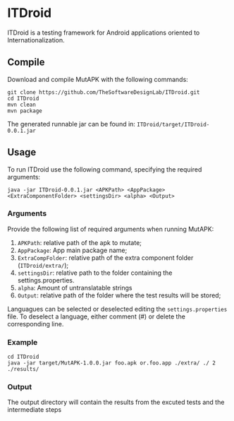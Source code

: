 # ITDroid

ITDroid is a testing framework for Android applications oriented to Internationalization.


## Compile
Download and compile MutAPK with the following commands:
```
git clone https://github.com/TheSoftwareDesignLab/ITDroid.git
cd ITDroid
mvn clean
mvn package
```
The generated runnable jar can be found in: ``ITDroid/target/ITDroid-0.0.1.jar``

## Usage
To run ITDroid use the following command, specifying the required arguments:
```
java -jar ITDroid-0.0.1.jar <APKPath> <AppPackage> <ExtraComponentFolder> <settingsDir> <alpha> <Output>
```
### Arguments
Provide the following list of required arguments when running MutAPK:
1. ``APKPath``: relative path of the apk to mutate;
2. ``AppPackage``: App main package name;
3. ``ExtraCompFolder``:  relative path of the extra component folder (``ITDroid/extra/``);
4. ``settingsDir``: relative path to the folder containing the settings.properties.
5. ``alpha``: Amount of untranslatable strings
6. ``Output``: relative path of the folder where the test results will be stored;

Languagues can be selected or deselected editing the ``settings.properties`` file. To deselect a language, either comment (#) or delete the corresponding line.
### Example
```
cd ITDroid
java -jar target/MutAPK-1.0.0.jar foo.apk or.foo.app ./extra/ ./ 2 ./results/
```

### Output
The output directory will contain the results from the excuted tests and the intermediate steps

